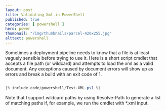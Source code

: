 ```yaml
---
layout: post
title: Validating Xml in PowerShell
published: true 
categories: [ powershell ]
hero: power
thumbnail: "/img/thumbnails/parcel-420x255.jpg"
alttext: powershell
---
```


Sometimes a deployment pipeline needs to know that a file is at least vaguely sensible before trying to use it. Here is a 
short script cmdlet that accepts a file path (or wildcard) and attempts to load the xml as a valid document. Any exceptions 
caused by document errors will show up as errors and break a build with an exit code of 1.

```powershell

{% include code/powershell/Test-XML.ps1 %}

```

Note that I support wildcard paths by using Resolve-Path to generate a list of matching paths if, for example, we run the cmdlet 
with *.xml input.
